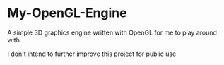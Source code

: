 # My-OpenGL-Engine
A simple 3D graphics engine written with OpenGL for me to play around with

I don't intend to further improve this project for public use
